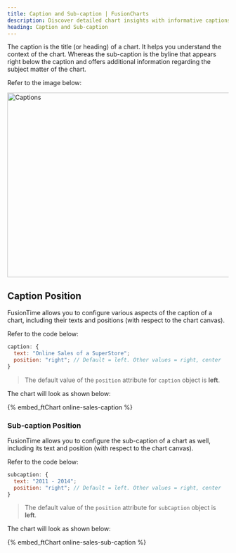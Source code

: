 ```yaml
---
title: Caption and Sub-caption | FusionCharts
description: Discover detailed chart insights with informative captions and sub-captions! Explore further regarding the subject matter of the chart in our in-depth article.
heading: Caption and Sub-caption
---
```


The caption is the title (or heading) of a chart. It helps you understand the context of the chart. Whereas the sub-caption is the byline that appears right below the caption and offers additional information regarding the subject matter of the chart.

Refer to the image below:

<img src="{% site.BASE_URL %}/images/caption-subcaption-fusiontime.png" alt="Captions" width="700" height="420">

## Caption Position

FusionTime allows you to configure various aspects of the caption of a chart, including their texts and positions (with respect to the chart canvas).

Refer to the code below:

```javascript
caption: {
  text: "Online Sales of a SuperStore";
  position: "right"; // Default = left. Other values = right, center
}
```

> The default value of the `position` attribute for `caption` object is **left**.

The chart will look as shown below:

{% embed_ftChart online-sales-caption %}

### Sub-caption Position

FusionTime allows you to configure the sub-caption of a chart as well, including its text and position (with respect to the chart canvas).

Refer to the code below:

```javascript
subcaption: {
  text: "2011 - 2014";
  position: "right"; // Default = left. Other values = right, center
}
```

> The default value of the `position` attribute for `subCaption` object is **left**.

The chart will look as shown below:

{% embed_ftChart online-sales-sub-caption %}
